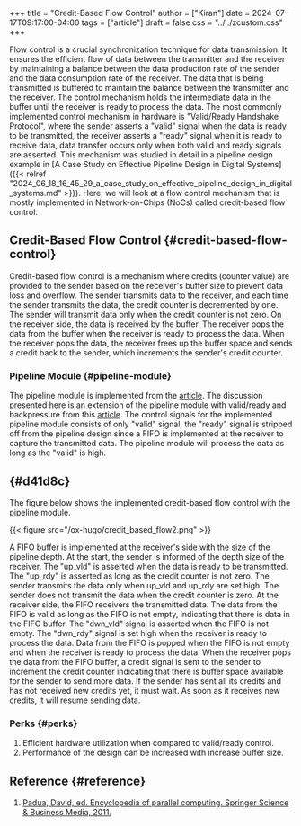 +++
title = "Credit-Based Flow Control"
author = ["Kiran"]
date = 2024-07-17T09:17:00-04:00
tags = ["article"]
draft = false
css = "../../zcustom.css"
+++

Flow control is a crucial synchronization technique for data transmission. It ensures the efficient flow of data between the transmitter and the receiver by maintaining a balance between the data production rate of the sender and the data consumption rate of the receiver. The data that is being transmitted is buffered to maintain the balance between the transmitter and the receiver. The control mechanism holds the intermediate data in the buffer until the receiver is ready to process the data. The most commonly implemented control mechanism in hardware is "Valid/Ready Handshake Protocol", where the sender asserts a "valid" signal when the data is ready to be transmitted, the receiver asserts a "ready" signal when it is ready to receive data, data transfer occurs only when both valid and ready signals are asserted. This mechanism was studied in detail in a pipeline design example in [A Case Study on Effective Pipeline Design in Digital Systems]({{< relref "2024_06_18_16_45_29_a_case_study_on_effective_pipeline_design_in_digital_systems.md" >}}). Here, we will look at a flow control mechanism that is mostly implemented in Network-on-Chips (NoCs) called credit-based flow control.


## Credit-Based Flow Control {#credit-based-flow-control}

Credit-based flow control is a mechanism where credits (counter value) are provided to the sender based on the receiver's buffer size to prevent data loss and overflow. The sender transmits data to the receiver, and each time the sender transmits the data, the credit counter is decremented by one. The sender will transmit data only when the credit counter is not zero. On the receiver side, the data is received by the buffer. The receiver pops the data from the buffer when the receiver is ready to process the data. When the receiver pops the data, the receiver frees up the buffer space and sends a credit back to the sender, which increments the sender's credit counter.


### Pipeline Module {#pipeline-module}

The pipeline module is implemented from the [article](https://verilog-meetup.com/2024/06/16/focus-on-microarchitecture/). The discussion presented here is an extension of the pipeline module with valid/ready and backpressure from this [article](https://verilog-meetup.com/2024/06/20/a-case-study-on-effective-pipeline-design-in-digital-system/). The control signals for the implemented pipeline module consists of only "valid" signal, the "ready" signal is stripped off from the pipeline design since a FIFO is implemented at the receiver to capture the transmitted data. The pipeline module will process the data as long as the "valid" is high.


##  {#d41d8c}

The figure below shows the implemented credit-based flow control with the pipeline module.

{{< figure src="/ox-hugo/credit_based_flow2.png" >}}

A FIFO buffer is implemented at the receiver's side with the size of the pipeline depth. At the start, the sender is informed of the depth size of the receiver. The "up_vld" is asserted when the data is ready to be transmitted. The "up_rdy" is asserted as long as the credit counter is not zero. The sender transmits the data only when up_vld and up_rdy are set high. The sender does not transmit the data when the credit counter is zero. At the receiver side, the FIFO receivers the transmitted data. The data from the FIFO is valid as long as the FIFO is not empty, indicating that there is data in the FIFO buffer. The "dwn_vld" signal is asserted when the FIFO is not empty. The "dwn_rdy" signal is set high when the receiver is ready to process the data. Data from the FIFO is popped when the FIFO is not empty and when the receiver is ready to process the data. When the receiver pops the data from the FIFO buffer, a credit signal is sent to the sender to increment the credit counter indicating that there is buffer space available for the sender to send more data. If the sender has sent all its credits and has not received new credits yet, it must wait. As soon as it receives new credits, it will resume sending data.


### Perks {#perks}

1.  Efficient hardware utilization when compared to valid/ready control.
2.  Performance of the design can be increased with increase buffer size.


## Reference {#reference}

1.  [Padua, David, ed. Encyclopedia of parallel computing. Springer Science &amp; Business Media, 2011.](https://books.google.com/books?hl=en&lr=&id=Hm6LaufVKFEC&oi=fnd&pg=PR1&dq=encyclopedia+of+parallel+computing&ots=uGzOcPBfmT&sig=YwwAkUdRf4b50_MPzZSKh49w1mE#v=onepage&q=encyclopedia%20of%20parallel%20computing&f=false)
